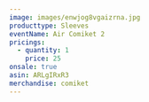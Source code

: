 ```yaml
---
image: images/enwjog8vgaizrna.jpg
producttype: Sleeves
eventName: Air Comiket 2
pricings:
  - quantity: 1
    price: 25
onsale: true
asin: ARLgIRxR3
merchandise: comiket
---
```

